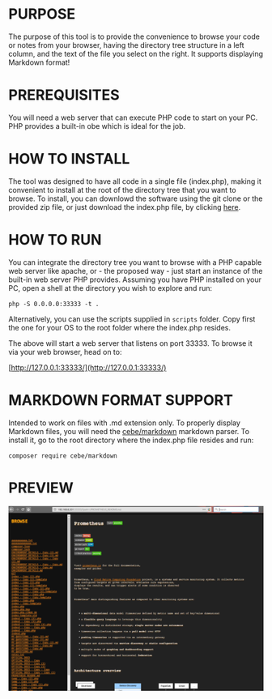 # PURPOSE

The purpose of this tool is to provide the convenience to browse your code or notes from your browser, having the directory tree structure in a left column, and the text of the file you select on the right. It supports displaying Markdown format!

# PREREQUISITES

You will need a web server that can execute PHP code to start on your PC. PHP provides a built-in obe which is ideal for the job.


# HOW TO INSTALL

The tool was designed to have all code in a single file (index.php), making it convenient to install at the root of the directory tree that you want to browse. To install, you can downlowd the software using the git clone or the provided zip file, or just download the index.php file, by clicking [here](index.php).


# HOW TO RUN

You can integrate the directory tree you want to browse with a PHP capable web server like apache, or - the proposed way - just start an instance of the built-in web server PHP provides. Assuming you have PHP installed on your PC, open a shell at the directory you wish to explore and run:

```
php -S 0.0.0.0:33333 -t .
```

Alternatively, you can use the scripts supplied in `scripts` folder. Copy first the one for your OS to the root folder where the index.php resides.


The above will start a web server that listens on port 33333. To browse it via your web browser, head on to:

[http://127.0.0.1:33333/](http://127.0.0.1:33333/)


# MARKDOWN FORMAT SUPPORT

Intended to work on files with .md extension only. To properly display Markdown files, you will need the [cebe/markdown](https://github.com/cebe/markdown) markdown parser. To install it, go to the root directory where the index.php file resides and run:

```
composer require cebe/markdown
```


# PREVIEW

![Preview image](preview/preview.png?raw=true "Preview image")
